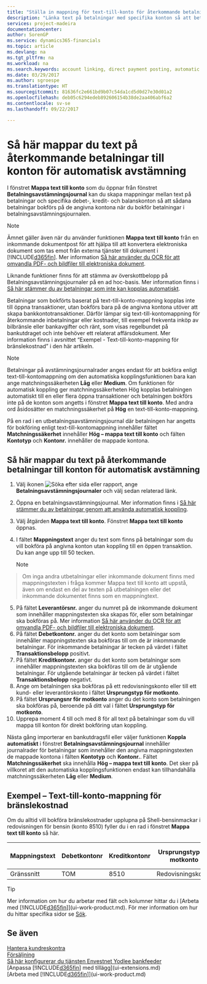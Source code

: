 ```yaml
---
title: "Ställa in mappning för text-till-konto för återkommande betalningar | Microsoft Docs"
description: "Länka text på betalningar med specifika konton så att betalningar bokförs på kontona när du bokför utbetalningsjournalen för avstämning."
services: project-madeira
documentationcenter: 
author: SorenGP
ms.service: dynamics365-financials
ms.topic: article
ms.devlang: na
ms.tgt_pltfrm: na
ms.workload: na
ms.search.keywords: account linking, direct payment posting, automatic payment processing, reconcile payment, recurring expense, recurring cash receipt
ms.date: 03/29/2017
ms.author: sgroespe
ms.translationtype: HT
ms.sourcegitcommit: 81636fc2e661bd9b07c54da1cd5d0d27e30d01a2
ms.openlocfilehash: deb05c6294edeb892606154b38de2aa406abf6a2
ms.contentlocale: sv-se
ms.lasthandoff: 09/22/2017

---
```

# <a name="how-to-map-text-on-recurring-payments-to-accounts-for-automatic-reconciliation"></a>Så här mappar du text på återkommande betalningar till konton för automatisk avstämning
I fönstret **Mappa text till konto** som du öppnar från fönstret **Betalningsavstämningsjournal** kan du skapa mappningar mellan text på betalningar och specifika debet-, kredit- och balanskonton så att sådana betalningar bokförs på de angivna kontona när du bokför betalningar i betalningsavstämningsjournalen.

> [!NOTE]  
>   Ämnet gäller även när du använder funktionen **Mappa text till konto** från en inkommande dokumentpost för att hjälpa till att konvertera elektroniska dokument som tas emot från externa tjänster till dokument i [!INCLUDE[d365fin](includes/d365fin_md.md)]. Mer information [Så här använder du OCR för att omvandla PDF- och bildfiler till elektroniska dokument](across-how-use-ocr-pdf-images-files.md).   

Liknande funktioner finns för att stämma av överskottbelopp på Betalningsavstämningsjournaler på en ad hoc-basis. Mer information finns i [Så här stämmer du av betalningar som inte kan kopplas automatiskt](receivables-how-reconcile-payments-cannot-apply-auto.md).

Betalningar som bokförts baserat på text-till-konto-mappning kopplas inte till öppna transaktioner, utan bokförs bara på de angivna kontona utöver att skapa bankkontotransaktioner. Därför lämpar sig text-till-kontomappning för återkommande inbetalningar eller kostnader, till exempel frekventa inköp av bilbränsle eller bankavgifter och ränt, som visas regelbundet på bankutdraget och inte behöver ett relaterat affärsdokument. Mer information finns i avsnittet “Exempel - Text-till-konto-mappning för bränslekostnad” i den här artikeln.

> [!NOTE]  
>   Betalningar på avstämningsjournalrader anges endast för att bokföra enligt text-till-kontomappning om den automatiska kopplingsfunktionen bara kan ange matchningssäkerheten **Låg** eller **Medium**. Om funktionen för automatisk koppling ger matchningssäkerheten Hög kopplas betalningen automatiskt till en eller flera öppna transaktioner och betalningen bokförs inte på de konton som angetts i fönstret **Mappa text till konto**. Med andra ord åsidosätter en matchningssäkerhet på **Hög** en text-till-konto-mappning.

På en rad i en utbetalningsavstämningsjournal där betalningen har angetts för bokföring enligt text-till-kontomappning innehåller fältet **Matchningssäkerhet** innehåller **Hög – mappa text till konto** och fälten **Kontotyp** och **Kontonr.** innehåller de mappade kontona.

## <a name="to-map-text-on-recurring-payments-to-accounts-for-automatic-reconciliation"></a>Så här mappar du text på återkommande betalningar till konton för automatisk avstämning
1. Välj ikonen ![Söka efter sida eller rapport](media/ui-search/search_small.png "ikonen Söka efter sida eller rapport"), ange **Betalningsavstämningsjournaler** och välj sedan relaterad länk.
2. Öppna en betalningsavstämningsjournal. Mer information finns i [Så här stämmer du av betalningar genom att använda automatisk koppling](receivables-how-reconcile-payments-auto-application.md).
3. Välj åtgärden **Mappa text till konto**. Fönstret **Mappa text till konto** öppnas.
4. I fältet **Mappningstext** anger du text som finns på betalningar som du vill bokföra på angivna konton utan koppling till en öppen transaktion. Du kan ange upp till 50 tecken.

    > [!NOTE]  
>   Om inga andra utbetalningar eller inkommande dokument finns med mappningstexten i fråga kommer Mappa text till konto att uppstå, även om endast en del av texten på utbetalningen eller det inkommande dokumentet finns som en mappningtext.
5. På fältet **Leverantörsnr.** anger du numret på de inkommande dokument som innehåller mappningstexten ska skapas för, eller som betalningar ska bokföras på. Mer information [Så här använder du OCR för att omvandla PDF- och bildfiler till elektroniska dokument](across-how-use-ocr-pdf-images-files.md).      
6. På fältet **Debetkontonr.** anger du det konto som betalningar som innehåller mappningstexten ska bokföras till om de är inkommande betalningar. För inkommande betalningar är tecken på värdet i fältet **Transaktionsbelopp** positivt.
7. På fältet **Kreditkontonr.** anger du det konto som betalningar som innehåller mappningstexten ska bokföras till om de är utgående betalningar. För utgående betalningar är tecken på värdet i fältet **Transaktionsbelopp** negativt.
8. Ange om betalningen ska bokföras på ett redovisningskonto eller till ett kund- eller leverantörskonto i fältet **Ursprungstyp för motkonto**.
9. På fältet **Ursprungsnr för motkonto** anger du det konto som betalningen ska bokföras på, beroende på ditt val i fältet **Ursprungstyp för motkonto**.
10. Upprepa moment 4 till och med 8 för all text på betalningar som du vill mappa till konton för direkt bokföring utan koppling.

Nästa gång importerar en bankutdragsfil eller väljer funktionen **Koppla automatiskt** i fönstret **Betalningsavstämningsjournal** innehåller journalrader för betalningar som innehåller den angivna mappningstexten de mappade kontona i fälten **Kontotyp** och **Kontonr.**. Fältet **Matchningssäkerhet** ska innehålla **Hög – mappa text till konto**. Det sker på villkoret att den automatiska kopplingsfunktionen endast kan tillhandahålla matchningssäkerheten **Låg** eller **Medium**.

## <a name="example-text-to-account-mapping-for-fuel-expense"></a>Exempel – Text-till-konto-mappning för bränslekostnad
Om du alltid vill bokföra bränslekostnader upplupna på Shell-bensinmackar i redovisningen för bensin (konto 8510) fyller du i en rad i fönstret **Mappa text till konto** så här.

| Mappningstext | Debetkontonr | Kreditkontonr | Ursprungstyp för motkonto | Ursprungsnr för motkonto |
| --- | --- | --- | --- | --- |
| Gränssnitt |TOM |8510 |Redovisningskonto |TOM |

> [!TIP]  
>   Mer information om hur du arbetar med fält och kolumner hittar du i [Arbeta med [!INCLUDE[d365fin](includes/d365fin_long_md.md)]](ui-work-product.md). För mer information om hur du hittar specifika sidor se [Sök](ui-search.md).

## <a name="see-also"></a>Se även
[Hantera kundreskontra](receivables-manage-receivables.md)  
[Försäljning](sales-manage-sales.md)  
[Så här konfigurerar du tjänsten Envestnet Yodlee bankfeeder](bank-how-setup-bank-statement-service.md)  
[Anpassa [!INCLUDE[d365fin](includes/d365fin_md.md)] med tillägg](ui-extensions.md)  
[Arbeta med [!INCLUDE[d365fin](includes/d365fin_md.md)]](ui-work-product.md)

